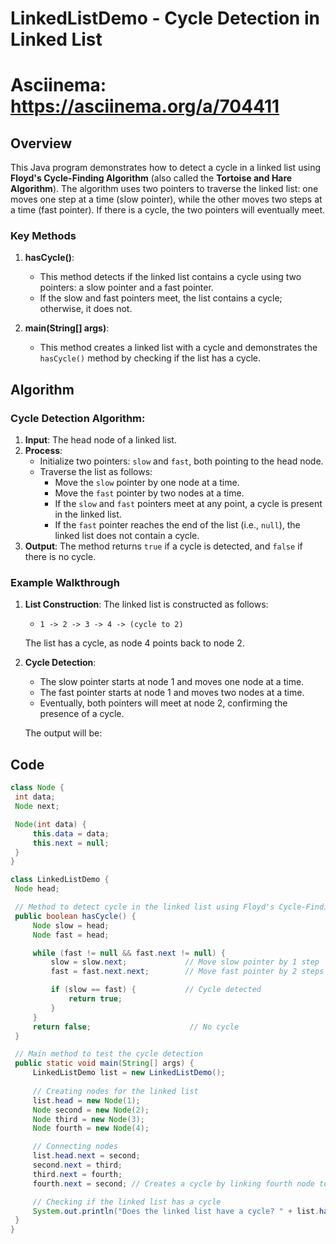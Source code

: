 # LinkedListDemo - Cycle Detection in Linked List
# Asciinema: https://asciinema.org/a/704411
## Overview

This Java program demonstrates how to detect a cycle in a linked list using **Floyd's Cycle-Finding Algorithm** (also called the **Tortoise and Hare Algorithm**). The algorithm uses two pointers to traverse the linked list: one moves one step at a time (slow pointer), while the other moves two steps at a time (fast pointer). If there is a cycle, the two pointers will eventually meet.

### Key Methods

1. **hasCycle()**:
   - This method detects if the linked list contains a cycle using two pointers: a slow pointer and a fast pointer.
   - If the slow and fast pointers meet, the list contains a cycle; otherwise, it does not.

2. **main(String[] args)**:
   - This method creates a linked list with a cycle and demonstrates the `hasCycle()` method by checking if the list has a cycle.

## Algorithm

### Cycle Detection Algorithm:

1. **Input**: The head node of a linked list.
2. **Process**:
   - Initialize two pointers: `slow` and `fast`, both pointing to the head node.
   - Traverse the list as follows:
     - Move the `slow` pointer by one node at a time.
     - Move the `fast` pointer by two nodes at a time.
     - If the `slow` and `fast` pointers meet at any point, a cycle is present in the linked list.
     - If the `fast` pointer reaches the end of the list (i.e., `null`), the linked list does not contain a cycle.
3. **Output**: The method returns `true` if a cycle is detected, and `false` if there is no cycle.

### Example Walkthrough

1. **List Construction**:
   The linked list is constructed as follows:
   - `1 -> 2 -> 3 -> 4 -> (cycle to 2)`
   
   The list has a cycle, as node 4 points back to node 2.

2. **Cycle Detection**:
   - The slow pointer starts at node 1 and moves one node at a time.
   - The fast pointer starts at node 1 and moves two nodes at a time.
   - Eventually, both pointers will meet at node 2, confirming the presence of a cycle.

   The output will be:

## Code

```java
class Node {
 int data;
 Node next;

 Node(int data) {
     this.data = data;
     this.next = null;
 }
}

class LinkedListDemo {
 Node head;

 // Method to detect cycle in the linked list using Floyd's Cycle-Finding Algorithm
 public boolean hasCycle() {
     Node slow = head;
     Node fast = head;

     while (fast != null && fast.next != null) {
         slow = slow.next;             // Move slow pointer by 1 step
         fast = fast.next.next;        // Move fast pointer by 2 steps

         if (slow == fast) {           // Cycle detected
             return true;
         }
     }
     return false;                      // No cycle
 }

 // Main method to test the cycle detection
 public static void main(String[] args) {
     LinkedListDemo list = new LinkedListDemo();
     
     // Creating nodes for the linked list
     list.head = new Node(1);
     Node second = new Node(2);
     Node third = new Node(3);
     Node fourth = new Node(4);

     // Connecting nodes
     list.head.next = second;
     second.next = third;
     third.next = fourth;
     fourth.next = second; // Creates a cycle by linking fourth node to second node

     // Checking if the linked list has a cycle
     System.out.println("Does the linked list have a cycle? " + list.hasCycle());
 }
}
